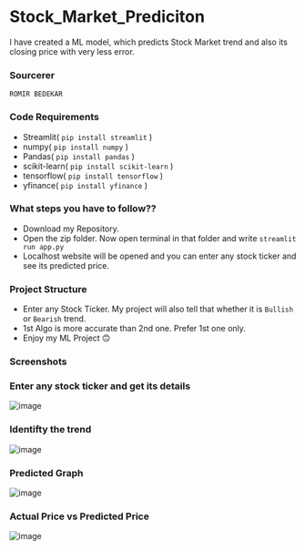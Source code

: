 # Stock_Market_Prediciton
I have created a ML model, which predicts Stock Market trend and also its closing price with very less error.

### Sourcerer
`ROMIR BEDEKAR`


### Code Requirements
- Streamlit( `pip install streamlit` )
- numpy( `pip install numpy` )
- Pandas( `pip install pandas` )
- scikit-learn( `pip install scikit-learn` )
- tensorflow( `pip install tensorflow` )
- yfinance( `pip install yfinance` )

### What steps you have to follow??
- Download my Repository.
- Open the zip folder. Now open terminal in that folder and write `streamlit run app.py`
- Localhost website will be opened and you can enter any stock ticker and see its predicted price.

### Project Structure

- Enter any Stock Ticker. My project will also tell that whether it is `Bullish` or `Bearish` trend.
- 1st Algo is more accurate than 2nd one. Prefer 1st one only. 
- Enjoy my ML Project 🙃 

### Screenshots

### Enter any stock ticker and get its details
![image](https://github.com/WiTheR60334/Stock_Market_Prediciton/assets/115364885/16e515f9-9d8c-4246-8a49-232820fedf18)

### Identifty the trend 
![image](https://github.com/WiTheR60334/Stock_Market_Prediciton/assets/115364885/6656fc05-0ea8-4f85-b117-12939074beff)

### Predicted Graph
![image](https://github.com/WiTheR60334/Stock_Market_Prediciton/assets/115364885/4c36e8eb-64a2-4739-ad80-d06a67ee8a41)

### Actual Price vs Predicted Price
![image](https://github.com/WiTheR60334/Stock_Market_Prediciton/assets/115364885/95f00790-ffd4-4e68-8b76-8b6b3f20bde0)
